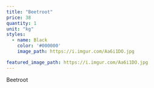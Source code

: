 ```yaml
---
title: "Beetroot"
price: 38
quantity: 1
unit: "kg"
styles:
  - name: Black
    color: '#000000'
    image_path: https://i.imgur.com/Aa6i1DO.jpg

featured_image_path: https://i.imgur.com/Aa6i1DO.jpg
---
```

<p>Beetroot</p>